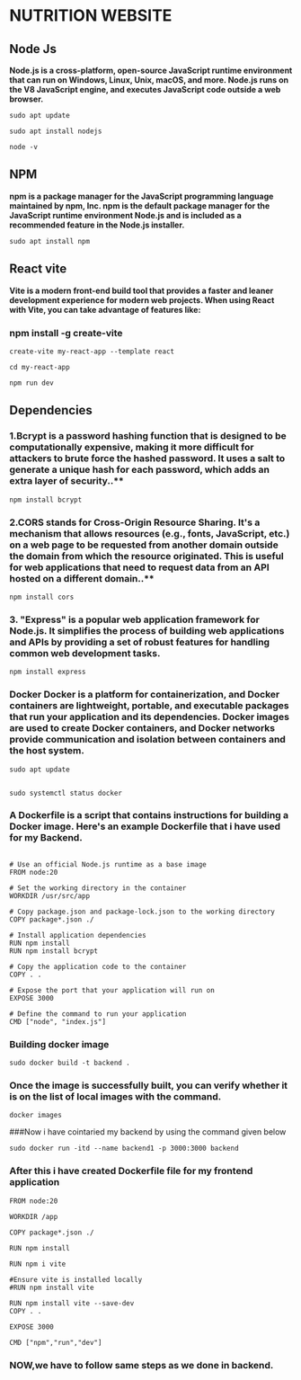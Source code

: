 # NUTRITION WEBSITE

## Node Js

**Node.js is a cross-platform, open-source JavaScript runtime environment that can run on Windows, Linux, Unix, macOS, and more. Node.js runs on the V8 JavaScript engine, and executes JavaScript code outside a web browser.**

```
sudo apt update
```
```
sudo apt install nodejs

node -v
```
## NPM

**npm is a package manager for the JavaScript programming language maintained by npm, Inc. npm is the default package manager for the JavaScript runtime environment Node.js and is included as a recommended feature in the Node.js installer.**

```
sudo apt install npm
```

## React vite

**Vite is a modern front-end build tool that provides a faster and leaner development experience for modern web projects. When using React with Vite, you can take advantage of features like:**

###  npm install -g create-vite

```
create-vite my-react-app --template react
```
```
cd my-react-app
```
```
npm run dev
```

## Dependencies

### 1.Bcrypt is a password hashing function that is designed to be computationally expensive, making it more difficult for attackers to brute force the hashed password. It uses a salt to generate a unique hash for each password, which adds an extra layer of security..**

```
npm install bcrypt
```
### 2.CORS stands for Cross-Origin Resource Sharing. It's a mechanism that allows resources (e.g., fonts, JavaScript, etc.) on a web page to be requested from another domain outside the domain from which the resource originated. This is useful for web applications that need to request data from an API hosted on a different domain..**
```
npm install cors
```
### 3. "Express" is a popular web application framework for Node.js. It simplifies the process of building web applications and APIs by providing a set of robust features for handling common web development tasks.


```
npm install express
```


### Docker Docker is a platform for containerization, and Docker containers are lightweight, portable, and executable packages that run your application and its dependencies. Docker images are used to create Docker containers, and Docker networks provide communication and isolation between containers and the host system.

```
sudo apt update
```

```sudo apt install docker.io -y
```
```
sudo systemctl status docker
```
### A Dockerfile is a script that contains instructions for building a Docker image. Here's an example Dockerfile that i have used for my Backend.


```

# Use an official Node.js runtime as a base image
FROM node:20

# Set the working directory in the container
WORKDIR /usr/src/app

# Copy package.json and package-lock.json to the working directory
COPY package*.json ./

# Install application dependencies
RUN npm install
RUN npm install bcrypt

# Copy the application code to the container
COPY . .

# Expose the port that your application will run on
EXPOSE 3000

# Define the command to run your application
CMD ["node", "index.js"]   
```

### Building docker image 
```
sudo docker build -t backend .
```

### Once the image is successfully built, you can verify whether it is on the list of local images with the command.

```
docker images
```
###Now i have cointaried my backend by using the command given below 

```
sudo docker run -itd --name backend1 -p 3000:3000 backend

```
### After this i have created Dockerfile file for my frontend application 
```
FROM node:20

WORKDIR /app

COPY package*.json ./

RUN npm install

RUN npm i vite

#Ensure vite is installed locally 
#RUN npm install vite 

RUN npm install vite --save-dev
COPY . .

EXPOSE 3000

CMD ["npm","run","dev"]
```
### NOW,we have to follow same steps as we done in backend.












